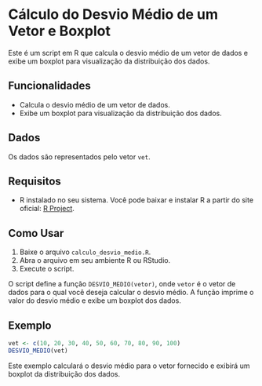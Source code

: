 # Cálculo do Desvio Médio de um Vetor e Boxplot

Este é um script em R que calcula o desvio médio de um vetor de dados e exibe um boxplot para visualização da distribuição dos dados.

## Funcionalidades

- Calcula o desvio médio de um vetor de dados.
- Exibe um boxplot para visualização da distribuição dos dados.

## Dados

Os dados são representados pelo vetor `vet`.

## Requisitos

- R instalado no seu sistema. Você pode baixar e instalar R a partir do site oficial: [R Project](https://www.r-project.org/).

## Como Usar

1. Baixe o arquivo `calculo_desvio_medio.R`.
2. Abra o arquivo em seu ambiente R ou RStudio.
3. Execute o script.

O script define a função `DESVIO_MEDIO(vetor)`, onde `vetor` é o vetor de dados para o qual você deseja calcular o desvio médio. A função imprime o valor do desvio médio e exibe um boxplot dos dados.

## Exemplo

```R
vet <- c(10, 20, 30, 40, 50, 60, 70, 80, 90, 100)
DESVIO_MEDIO(vet)
```
Este exemplo calculará o desvio médio para o vetor fornecido e exibirá um boxplot da distribuição dos dados.
